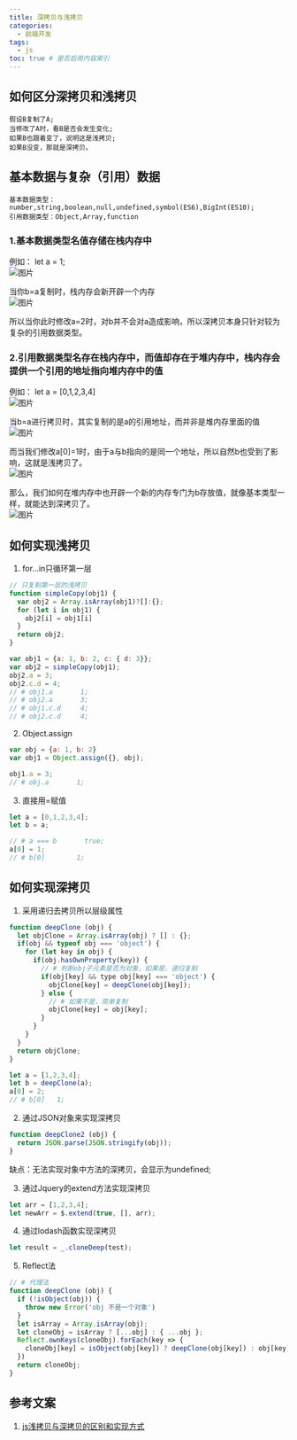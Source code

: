 ```yaml
---
title: 深拷贝与浅拷贝
categories:
  - 前端开发
tags:
  - js
toc: true # 是否启用内容索引
---
```



## 如何区分深拷贝和浅拷贝
```
假设B复制了A;
当修改了A时，看B是否会发生变化;
如果B也跟着变了，说明这是浅拷贝;
如果B没变，那就是深拷贝。
```

## 基本数据与复杂（引用）数据
```
基本数据类型：number,string,boolean,null,undefined,symbol(ES6),BigInt(ES10);  
引用数据类型：Object,Array,function
```

### 1.基本数据类型名值存储在栈内存中
例如： let a = 1;  
![图片](/imgs/1.jpg)  
  
当你b=a复制时，栈内存会新开辟一个内存  
![图片](/imgs/2.jpg)  
  
所以当你此时修改a=2时，对b并不会对a造成影响，所以深拷贝本身只针对较为复杂的引用数据类型。  

### 2.引用数据类型名存在栈内存中，而值却存在于堆内存中，栈内存会提供一个引用的地址指向堆内存中的值  
例如： let a = [0,1,2,3,4]  
![图片](/imgs/3.jpg)  
  
当b=a进行拷贝时，其实复制的是a的引用地址，而并非是堆内存里面的值  
![图片](/imgs/4.jpg)  
  
而当我们修改a[0]=1时，由于a与b指向的是同一个地址，所以自然b也受到了影响，这就是浅拷贝了。  
![图片](/imgs/5.jpg)  
  
那么，我们如何在堆内存中也开辟一个新的内存专门为b存放值，就像基本类型一样，就能达到深拷贝了。  
![图片](/imgs/6.jpg)  
  

## 如何实现浅拷贝
1. for...in只循环第一层
``` js
// 只复制第一层的浅拷贝
function simpleCopy(obj1) {
  var obj2 = Array.isArray(obj1)?[]:{};
  for (let i in obj1) {
    obj2[i] = obj1[i]
  }
  return obj2;
}

var obj1 = {a: 1, b: 2, c: { d: 3}};
var obj2 = simpleCopy(obj1);
obj2.a = 3;
obj2.c.d = 4;
// # obj1.a       1;
// # obj2.a       3;
// # obj1.c.d     4;
// # obj2.c.d     4;
```

2. Object.assign
``` js
var obj = {a: 1, b: 2}
var obj1 = Object.assign({}, obj);

obj1.a = 3;
// # obj.a       1;
```
3. 直接用=赋值
``` js
let a = [0,1,2,3,4];
let b = a;

// # a === b       true;
a[0] = 1;
// # b[0]        1;
```

## 如何实现深拷贝
1. 采用递归去拷贝所以层级属性
``` js
function deepClone (obj) {
  let objClone = Array.isArray(obj) ? [] : {};
  if(obj && typeof obj === 'object') {
    for (let key in obj) {
      if(obj.hasOwnProperty(key)) {
        // # 判断obj子元素是否为对象，如果是，递归复制
        if(obj[key] && type obj[key] === 'object') {
          objClone[key] = deepClone(obj[key]);
        } else {
          // # 如果不是，简单复制
          objClone[key] = obj[key];
        }
      }
    }
  }
  return objClone;
}

let a = [1,2,3,4];
let b = deepClone(a);
a[0] = 2;
// # b[0]   1;
```

2. 通过JSON对象来实现深拷贝
``` js
function deepClone2 (obj) {
  return JSON.parse(JSON.stringify(obj));
}
```
缺点：无法实现对象中方法的深拷贝，会显示为undefined;

3. 通过Jquery的extend方法实现深拷贝
``` js
let arr = [1,2,3,4];
let newArr = $.extend(true, [], arr);
```

4. 通过lodash函数实现深拷贝
``` js
let result = _.cloneDeep(test);
```

5. Reflect法
``` js
// # 代理法
function deepClone (obj) {
  if (!isObject(obj)) {
    throw new Error('obj 不是一个对象')
  }
  let isArray = Array.isArray(obj);
  let cloneObj = isArray ? [...obj] : { ...obj };
  Reflect.ownKeys(cloneObj).forEach(key => {
    cloneObj[key] = isObject(obj[key]) ? deepClone(obj[key]) : obj[key];
  })
  return cloneObj;
}
```


## 参考文案
1. [js浅拷贝与深拷贝的区别和实现方式](https://www.jianshu.com/p/1c142ec2ca45)
